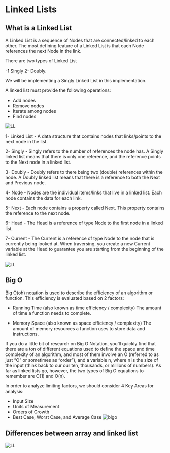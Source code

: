 # Linked Lists

## What is a Linked List
A Linked List is a sequence of Nodes that are connected/linked to each other. The most defining feature of a Linked List is that each Node references the next Node in the link.

There are two types of Linked List 

 -1 Singly 2- Doubly.

  We will be implementing a Singly Linked List in this implementation.


  
A linked list must provide the following operations:
* Add nodes
* Remove nodes
* Iterate among nodes
* Find nodes

![LL](https://csharpcorner-mindcrackerinc.netdna-ssl.com/UploadFile/78607b/overview-of-linked-list/Images/Linked%20List.jpg)




  
1- Linked List - A data structure that contains nodes that links/points to the next node in the list.

2- Singly - Singly refers to the number of references the node has. A Singly linked list means that there is only one reference, and the reference points to the Next node in a linked list.


3- Doubly - Doubly refers to there being two (double) references within the node. A Doubly linked list means that there is a reference to both the Next and Previous node.

4- Node - Nodes are the individual items/links that live in a linked list. Each node contains the data for each link.

5- Next - Each node contains a property called Next. This property contains the reference to the next node.

6- Head - The Head is a reference of type Node to the first node in a linked list.

7- Current - The Current is a reference of type Node to the node that is currently being looked at. When traversing, you create a new Current variable at the Head to guarantee you are starting from the beginning of the linked list.

![LL](https://codefellows.github.io/common_curriculum/data_structures_and_algorithms/Code_401/class-05/resources/images/LinkedList1.PNG)



## Big O

Big O(oh) notation is used to describe the efficiency of an algorithm or function. This efficiency is evaluated based on 2 factors:

* Running Time (also known as time efficiency / complexity)
The amount of time a function needs to complete.

* Memory Space (also known as space efficiency / complexity)
The amount of memory resources a function uses to store data and instructions.

If you do a little bit of research on Big O Notation, you’ll quickly find that there are a ton of different equations used to define the space and time complexity of an algorithm, and most of them involve an O (referred to as just “O” or sometimes as “order”), and a variable n, where n is the size of the input (think back to our our ten, thousands, or millions of numbers).
As far as linked lists go, however, the two types of Big O equations to remember are O(1) and O(n).


In order to analyze  limiting factors, we should consider 4 Key Areas for analysis:

* Input Size
* Units of Measurement
* Orders of Growth
* Best Case, Worst Case, and Average Case
![bigo](https://miro.medium.com/max/625/1*FC0XX0-9Vx7yCS0dTS2Zrw.jpeg)

## Differences between array and linked list
![LL](https://miro.medium.com/max/875/1*cUehR5S18XSoVLaPNfNzlA.jpeg)
